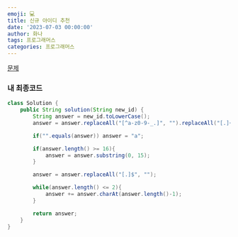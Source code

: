 ```yaml
---
emoji: 💻
title: 신규 아이디 추천
date: '2023-07-03 00:00:00'
author: 화나
tags: 프로그래머스
categories: 프로그래머스
---
```


[문제](https://school.programmers.co.kr/learn/courses/30/lessons/72410)

### 내 최종코드

```java
class Solution {
    public String solution(String new_id) {
        String answer = new_id.toLowerCase();
        answer = answer.replaceAll("[^a-z0-9-_.]", "").replaceAll("[.]+", ".").replaceAll("^[.]|[.]$","");

        if("".equals(answer)) answer = "a";

        if(answer.length() >= 16){
            answer = answer.substring(0, 15);
        }

        answer = answer.replaceAll("[.]$", "");

        while(answer.length() <= 2){
            answer += answer.charAt(answer.length()-1);
        }

        return answer;
    }
}
```

```toc

```
